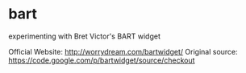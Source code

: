 bart
====

experimenting with Bret Victor's BART widget

Official Website: http://worrydream.com/bartwidget/
Original source: https://code.google.com/p/bartwidget/source/checkout
